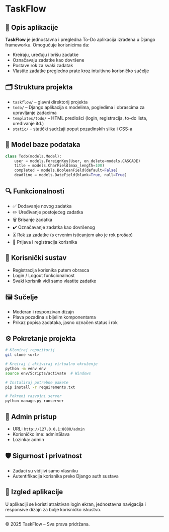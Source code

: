 # TaskFlow


## 📝 Opis aplikacije

**TaskFlow** je jednostavna i pregledna To-Do aplikacija izrađena u Django frameworku. Omogućuje korisnicima da:
- Kreiraju, uređuju i brišu zadatke
- Označavaju zadatke kao dovršene
- Postave rok za svaki zadatak
- Vlastite zadatke pregledno prate kroz intuitivno korisničko sučelje

## 🗂️ Struktura projekta

- `taskflow/` – glavni direktorij projekta
- `todo/` – Django aplikacija s modelima, pogledima i obrascima za upravljanje zadacima
- `templates/todo/` – HTML predlošci (login, registracija, to-do lista, uređivanje itd.)
- `static/` – statički sadržaji poput pozadinskih slika i CSS-a

## 🧱 Model baze podataka

```python
class Todo(models.Model):
    user = models.ForeignKey(User, on_delete=models.CASCADE)
    title = models.CharField(max_length=100)
    completed = models.BooleanField(default=False)
    deadline = models.DateField(blank=True, null=True)
```

## 🔍 Funkcionalnosti

- ✅ Dodavanje novog zadatka
- ✏️ Uređivanje postojećeg zadatka
- 🗑️ Brisanje zadatka
- ✔️ Označavanje zadatka kao dovršenog
- ⏳ Rok za zadatke (s crvenim isticanjem ako je rok prošao)
- 🔐 Prijava i registracija korisnika

## 👤 Korisnički sustav

- Registracija korisnika putem obrasca
- Login / Logout funkcionalnost
- Svaki korisnik vidi samo vlastite zadatke

## 🖼️ Sučelje

- Moderan i responzivan dizajn
- Plava pozadina s bijelim komponentama
- Prikaz popisa zadataka, jasno označen status i rok

## ⚙️ Pokretanje projekta

```bash
# Kloniraj repozitorij
git clone <url>

# Kreiraj i aktiviraj virtualno okruženje
python -m venv env
source env/Scripts/activate  # Windows

# Instaliraj potrebne pakete
pip install -r requirements.txt

# Pokreni razvojni server
python manage.py runserver
```

## 🔐 Admin pristup

- URL: `http://127.0.0.1:8000/admin`
- Korisničko ime: adminSlava
- Lozinka: admin

## 🛡️ Sigurnost i privatnost

- Zadaci su vidljivi samo vlasniku
- Autentifikacija korisnika preko Django auth sustava

## 📸 Izgled aplikacije

U aplikaciji se koristi atraktivan login ekran, jednostavna navigacija i responsive dizajn za bolje korisničko iskustvo.

---

© 2025 TaskFlow – Sva prava pridržana.